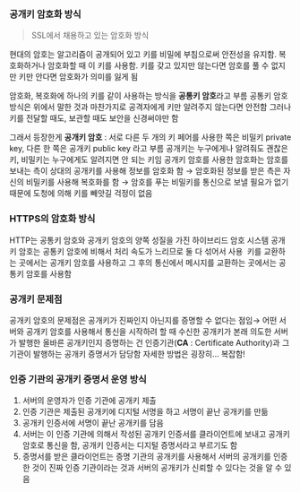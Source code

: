 ### 공개키 암호화 방식

> SSL에서 채용하고 있는 암호화 방식
> 

현대의 암호는 알고리즘이 공개되어 있고 키를 비밀에 부침으로써 안전성을 유지함. 복호화하거나 암호화할 때 이 키를 사용함. 키를 갖고 있지만 않는다면 암호를 풀 수 없지만 키만 안다면 암호화가 의미를 잃게 됨

암호화, 복호화에 하나의 키를 같이 사용하는 방식을 **공통키 암호**라고 부름 공통키 암호 방식은 위에서 말한 것과 마찬가지로 공격자에게 키만 알려주지 않는다면 안전함 그러나 키를 전달할 때도, 보관할 때도 보안을 신경써야만 함

그래서 등장한게 **공개키 암호** : 서로 다른 두 개의 키 페어를 사용한 쪽은 비밀키 private key, 다른 한 쪽은 공개키 public key 라고 부름 공개키는 누구에게나 알려줘도 괜찮은 키, 비밀키는 누구에게도 알려지면 안 되는 키임
공개키 암호를 사용한 암호화는 암호를 보내는 측이 상대의 공개키를 사용해 정보를 암호화 함 → 암호화된 정보를 받은 측은 자신의 비밀키를 사용해 복호화를 함 → 암호를 푸는 비밀키를 통신으로 보낼 필요가 없기 때문에 도청에 의해 키를 빼앗길 걱정이 없음

### HTTPS의 암호화 방식

HTTP는 공통키 암호와 공개키 암호의 양쪽 성질을 가진 하이브리드 암호 시스템 
공개키 암호는 공통키 암호에 비해서 처리 속도가 느리므로 둘 다 섞어서 사용 
키를 교환하는 곳에서는 공개키 암호를 사용하고 그 후의 통신에서 메시지를 교환하는 곳에서는 공통키 암호를 사용함

### 공개키 문제점

공개키 암호의 문제점은 공개키가 진짜인지 아닌지를 증명할 수 없다는 점임→ 어떤 서버와 공개키 암호를 사용해서 통신을 시작하려 할 때 수신한 공개키가 본래 의도한 서버가 발행한 올바른 공개키인지 증명하는 건 인증기관(**CA** : Certificate Authority)과 그 기관이 발행하는 공개키 증명서가 담당함 자세한 방법은 굉장히… 복잡함!

### 인증 기관의 공개키 증명서 운영 방식

1. 서버의 운영자가 인증 기관에 공개키 제출
2. 인증 기관은 제출된 공개키에 디지털 서명을 하고 서명이 끝난 공개키를 만듦
3. 공개키 인증서에 서명이 끝난 공개키를 담음
4. 서버는 이 인증 기관에 의해서 작성된 공개키 인증서를 클라이언트에 보내고 공개키 암호로 통신을 함, 공개키 인증서는 디지털 증명서라고 부르기도 함
5. 증명서를 받은 클라이언트는 증명 기관의 공개키를 사용해서 서버의 공개키를 인증한 것이 진짜 인증 기관이라는 것과 서버의 공개키가 신뢰할 수 있다는 것을 알 수 있음
